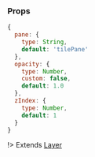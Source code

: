 ### Props

```js
{
  pane: {
    type: String,
    default: 'tilePane'
  },
  opacity: {
    type: Number,
    custom: false,
    default: 1.0
  },
  zIndex: {
    type: Number,
    default: 1
  }
}
```
!> Extends [Layer](#Layer)